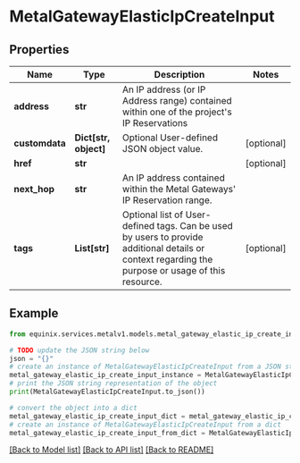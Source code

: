 # MetalGatewayElasticIpCreateInput


## Properties

Name | Type | Description | Notes
------------ | ------------- | ------------- | -------------
**address** | **str** | An IP address (or IP Address range) contained within one of the project&#39;s IP Reservations | 
**customdata** | **Dict[str, object]** | Optional User-defined JSON object value. | [optional] 
**href** | **str** |  | [optional] 
**next_hop** | **str** | An IP address contained within the Metal Gateways&#39; IP Reservation range. | 
**tags** | **List[str]** | Optional list of User-defined tags. Can be used by users to provide additional details or context regarding the purpose or usage of this resource. | [optional] 

## Example

```python
from equinix.services.metalv1.models.metal_gateway_elastic_ip_create_input import MetalGatewayElasticIpCreateInput

# TODO update the JSON string below
json = "{}"
# create an instance of MetalGatewayElasticIpCreateInput from a JSON string
metal_gateway_elastic_ip_create_input_instance = MetalGatewayElasticIpCreateInput.from_json(json)
# print the JSON string representation of the object
print(MetalGatewayElasticIpCreateInput.to_json())

# convert the object into a dict
metal_gateway_elastic_ip_create_input_dict = metal_gateway_elastic_ip_create_input_instance.to_dict()
# create an instance of MetalGatewayElasticIpCreateInput from a dict
metal_gateway_elastic_ip_create_input_from_dict = MetalGatewayElasticIpCreateInput.from_dict(metal_gateway_elastic_ip_create_input_dict)
```
[[Back to Model list]](../README.md#documentation-for-models) [[Back to API list]](../README.md#documentation-for-api-endpoints) [[Back to README]](../README.md)


